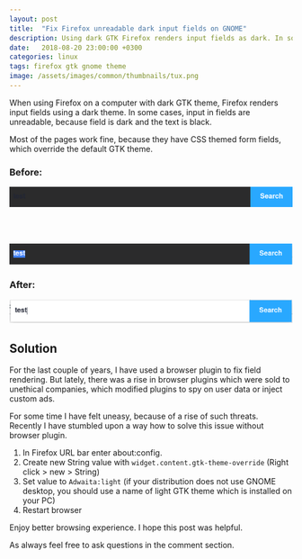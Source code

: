 ```yaml
---
layout: post
title:  "Fix Firefox unreadable dark input fields on GNOME"
description: Using dark GTK Firefox renders input fields as dark. In some cases input fields are unreadable. This guide will help you solve this problem by setting Firefox to use a light theme
date:   2018-08-20 23:00:00 +0300
categories: linux
tags: firefox gtk gnome theme
image: /assets/images/common/thumbnails/tux.png
---
```


When using Firefox on a computer with dark GTK theme, Firefox renders input fields using a dark theme.
In some cases, input in fields are unreadable, because field is dark and the text is black.

Most of the pages work fine, because they have CSS themed form fields, which override the default GTK theme.

### Before:
<img src="/assets/images/2018-08-20-2018-08-20-fix-firefox-dark-input-fields-on-gnome/firefox-form-bad.png">

<br><br>

<img src="/assets/images/2018-08-20-2018-08-20-fix-firefox-dark-input-fields-on-gnome/firefox-form-bad-selected.png">

### After:
<img src="/assets/images/2018-08-20-2018-08-20-fix-firefox-dark-input-fields-on-gnome/firefox-fixed.png">


## Solution
For the last couple of years, I have used a browser plugin to fix field rendering.
But lately, there was a rise in browser plugins which were sold to unethical companies,
which modified plugins to spy on user data or inject custom ads.

For some time I have felt uneasy, because of a rise of such threats.
Recently I have stumbled upon a way how to solve this issue without browser plugin.

1. In Firefox URL bar enter about:config.
2. Create new String value with `widget.content.gtk-theme-override` (Right click > new > String)
3. Set value to `Adwaita:light` (if your distribution does not use GNOME desktop, you should use a name of light GTK theme which is installed on your PC)
4. Restart browser

Enjoy better browsing experience. I hope this post was helpful.

As always feel free to ask questions in the comment section.

